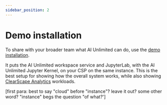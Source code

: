 ```yaml
---
sidebar_position: 2
---
```


# Demo installation

To share with your broader team what AI Unlimited can do, use the [demo installation](link).

It puts the AI Unlimited workspace service and JupyterLab, with the AI Unlimited Jupyter Kernel, on your CSP on the same instance. This is the best setup for showing how the overall system works, while also showing [ClearScape Analytics](https://www.teradata.com/platform/clearscape-analytics?) workloads.

[first para: best to say "cloud" before "instance"? leave it out? some other word? "instance" begs the question "of what?']